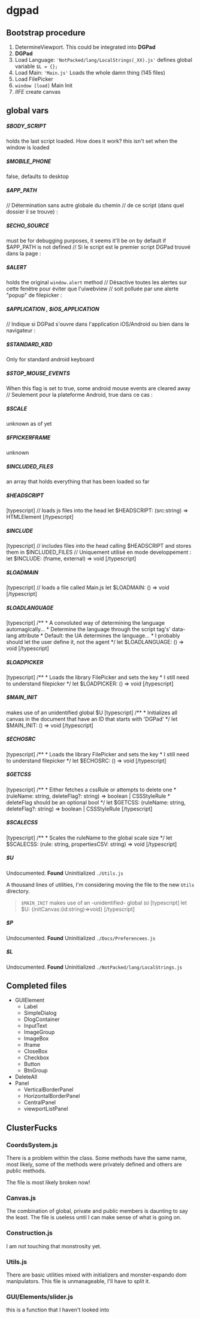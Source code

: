 # dgpad

## Bootstrap procedure

1. DetermineViewport. This could be integrated into **DGPad**
2. **DGPad**
  1. Load Language: `'NotPacked/lang/LocalStrings(_XX).js'` defines global variable `$L = {};`
  2. Load Main: `'Main.js'` Loads the whole damn thing (145 files)
  3. Load FilePicker
  4. `window [load]` Main Init
  5. _IIFE_ create canvas

## global vars

##### $BODY\_SCRIPT
holds the last script loaded. How does it work? this isn't set when the window is loaded

##### $MOBILE\_PHONE
false, defaults to desktop

##### $APP\_PATH
// Détermination sans autre globale du chemin 
// de ce script (dans quel dossier il se trouve) :

##### $ECHO\_SOURCE
must be for debugging purposes, it seems it'll be on by default if $APP\_PATH is not defined
// Si le script est le premier script DGPad trouvé dans la page :

##### $ALERT
holds the original `window.alert` method
// Désactive toutes les alertes sur cette fenêtre pour éviter que l'uiwebview
// soit polluée par une alerte "popup" de filepicker :

##### $APPLICATION , $iOS\_APPLICATION
// Indique si DGPad s'ouvre dans l'application iOS/Android ou bien dans le navigateur :

##### $STANDARD\_KBD
Only for standard android keyboard

##### $STOP\_MOUSE\_EVENTS
When this flag is set to true, some android mouse events are cleared away
// Seulement pour la plateforme Android, true dans ce cas :

##### $SCALE
unknown as of yet

##### $FPICKERFRAME
unknown

##### $INCLUDED\_FILES
an array that holds everything that has been loaded so far

##### $HEADSCRIPT
[typescript]
	// loads js files into the head
	let $HEADSCRIPT: (src:string) => HTMLElement
[/typescript]

##### $INCLUDE
[typescript]
	// includes files into the head calling $HEADSCRIPT and stores them in $INCLUDED\_FILES
	// Uniquement utilisé en mode developpement :
	let $INCLUDE: (fname, external) => void
[/typescript]

##### $LOADMAIN
[typescript]
	// loads a file called Main.js
	let $LOADMAIN: () => void
[/typescript]

##### $LOADLANGUAGE
[typescript]
	/**
	 * A convoluted way of determining the language automagically...
	 * Determine the language through the script tag's' data-lang attribute
	 * Default: the UA determines the language...
	 * I probably should let the user define it, not the agent
	 */
	let $LOADLANGUAGE: () => void
[/typescript]

##### $LOADPICKER
[typescript]
	/**
	 * Loads the library FilePicker and sets the key
	 * I still need to understand filepicker
	 */
	let $LOADPICKER: () => void
[/typescript]

##### $MAIN\_INIT
makes use of an unidentified global $U
[typescript]
	/**
	 * Initializes all canvas in the document that have an ID that starts with 'DGPad'
	 */
	let $MAIN_INIT: () => void
[/typescript]

##### $ECHOSRC
[typescript]
	/**
	 * Loads the library FilePicker and sets the key
	 * I still need to understand filepicker
	 */
	let $ECHOSRC: () => void
[/typescript]


##### $GETCSS
[typescript]
	/**
	 * Either fetches a cssRule or attempts to delete one
	 * (ruleName: string, deleteFlag?: string) => boolean | CSSStyleRule
	 * deleteFlag should be an optional bool
	 */
	let $GETCSS: (ruleName: string, deleteFlag?: string) => boolean | CSSStyleRule
[/typescript]

##### $SCALECSS
[typescript]
	/**
	 * Scales the ruleName to the global scale size
	 */
	let $SCALECSS: (rule: string, propertiesCSV: string) => void
[/typescript]

##### $U
Undocumented. **Found**
Uninitialized `./Utils.js`

A thousand lines of utilities, I'm considering moving the file to the new `Utils` directory.

> `$MAIN_INIT` makes use of an -unidentified- global `$U`
[typescript]
	let $U:  {initCanvas:(id:string)=>void}
[/typescript]

##### $P
Undocumented. **Found**
Uninitialized `./Docs/Preferencees.js`

##### $L
Undocumented. **Found**
Uninitialized `./NotPacked/lang/LocalStrings.js`

## Completed files

- GUIElement
  * Label
  * SimpleDialog
  * DlogContainer
  * InputText
  * ImageGroup
  * ImageBox
  * Iframe
  * CloseBox
  * Checkbox
  * Button
  * BtnGroup
- DeleteAll
- Panel
  * VerticalBorderPanel
  * HorizontalBorderPanel
  * CentralPanel
  * viewportListPanel

## ClusterFucks

### CoordsSystem.js

There is a problem within the class. Some methods have the same name, most likely, some of the methods were privately defined and others are public methods.

The file is most likely broken now!

### Canvas.js

The combination of global, private and public members is daunting to say the least. The file is useless until I can make sense of what is going on.

### Construction.js

I am not touching that monstrosity yet.

### Utils.js

There are basic utilities mixed with initializers and monster-expando dom manipulators. This file is unmanageable, I'll have to split it.

### GUI/Elements/slider.js

this is a function that I haven't looked into

